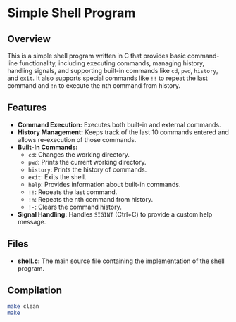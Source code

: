 # Simple Shell Program

## Overview

This is a simple shell program written in C that provides basic command-line functionality, including executing commands, managing history, handling signals, and supporting built-in commands like `cd`, `pwd`, `history`, and `exit`. It also supports special commands like `!!` to repeat the last command and `!n` to execute the nth command from history.

## Features

- **Command Execution:** Executes both built-in and external commands.
- **History Management:** Keeps track of the last 10 commands entered and allows re-execution of those commands.
- **Built-In Commands:**
  - `cd`: Changes the working directory.
  - `pwd`: Prints the current working directory.
  - `history`: Prints the history of commands.
  - `exit`: Exits the shell.
  - `help`: Provides information about built-in commands.
  - `!!`: Repeats the last command.
  - `!n`: Repeats the nth command from history.
  - `!-`: Clears the command history.
- **Signal Handling:** Handles `SIGINT` (Ctrl+C) to provide a custom help message.

## Files

- **shell.c:** The main source file containing the implementation of the shell program.

## Compilation

```sh
make clean
make

